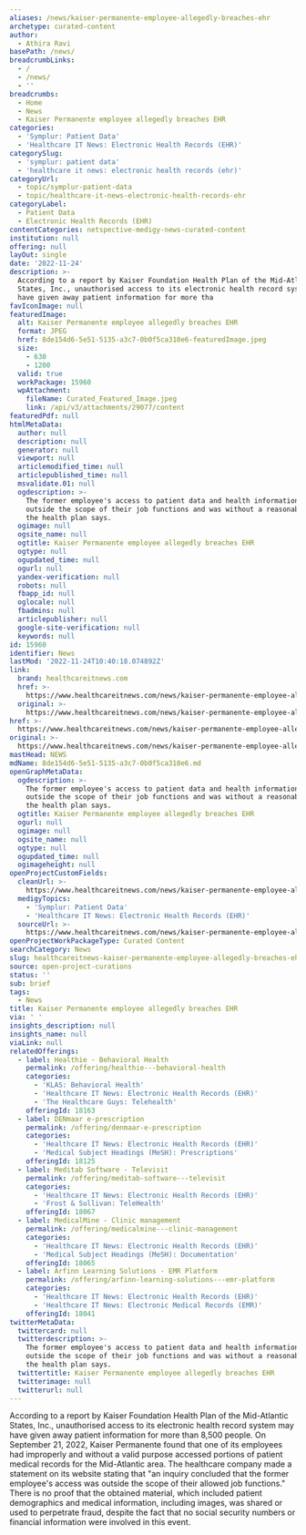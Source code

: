 ```yaml
---
aliases: /news/kaiser-permanente-employee-allegedly-breaches-ehr
archetype: curated-content
author:
  - Athira Ravi
basePath: /news/
breadcrumbLinks:
  - /
  - /news/
  - ''
breadcrumbs:
  - Home
  - News
  - Kaiser Permanente employee allegedly breaches EHR
categories:
  - 'Symplur: Patient Data'
  - 'Healthcare IT News: Electronic Health Records (EHR)'
categorySlug:
  - 'symplur: patient data'
  - 'healthcare it news: electronic health records (ehr)'
categoryUrl:
  - topic/symplur-patient-data
  - topic/healthcare-it-news-electronic-health-records-ehr
categoryLabel:
  - Patient Data
  - Electronic Health Records (EHR)
contentCategories: netspective-medigy-news-curated-content
institution: null
offering: null
layOut: single
date: '2022-11-24'
description: >-
  According to a report by Kaiser Foundation Health Plan of the Mid-Atlantic
  States, Inc., unauthorised access to its electronic health record system may
  have given away patient information for more tha
favIconImage: null
featuredImage:
  alt: Kaiser Permanente employee allegedly breaches EHR
  format: JPEG
  href: 8de154d6-5e51-5135-a3c7-0b0f5ca310e6-featuredImage.jpeg
  size:
    - 630
    - 1200
  valid: true
  workPackage: 15960
  wpAttachment:
    fileName: Curated_Featured_Image.jpeg
    link: /api/v3/attachments/29077/content
featuredPdf: null
htmlMetaData:
  author: null
  description: null
  generator: null
  viewport: null
  articlemodified_time: null
  articlepublished_time: null
  msvalidate.01: null
  ogdescription: >-
    The former employee's access to patient data and health information was
    outside the scope of their job functions and was without a reasonable basis,
    the health plan says.
  ogimage: null
  ogsite_name: null
  ogtitle: Kaiser Permanente employee allegedly breaches EHR
  ogtype: null
  ogupdated_time: null
  ogurl: null
  yandex-verification: null
  robots: null
  fbapp_id: null
  oglocale: null
  fbadmins: null
  articlepublisher: null
  google-site-verification: null
  keywords: null
id: 15960
identifier: News
lastMod: '2022-11-24T10:40:18.074892Z'
link:
  brand: healthcareitnews.com
  href: >-
    https://www.healthcareitnews.com/news/kaiser-permanente-employee-allegedly-breaches-ehr
  original: >-
    https://www.healthcareitnews.com/news/kaiser-permanente-employee-allegedly-breaches-ehr
href: >-
  https://www.healthcareitnews.com/news/kaiser-permanente-employee-allegedly-breaches-ehr
original: >-
  https://www.healthcareitnews.com/news/kaiser-permanente-employee-allegedly-breaches-ehr
mastHead: NEWS
mdName: 8de154d6-5e51-5135-a3c7-0b0f5ca310e6.md
openGraphMetaData:
  ogdescription: >-
    The former employee's access to patient data and health information was
    outside the scope of their job functions and was without a reasonable basis,
    the health plan says.
  ogtitle: Kaiser Permanente employee allegedly breaches EHR
  ogurl: null
  ogimage: null
  ogsite_name: null
  ogtype: null
  ogupdated_time: null
  ogimageheight: null
openProjectCustomFields:
  cleanUrl: >-
    https://www.healthcareitnews.com/news/kaiser-permanente-employee-allegedly-breaches-ehr
  medigyTopics:
    - 'Symplur: Patient Data'
    - 'Healthcare IT News: Electronic Health Records (EHR)'
  sourceUrl: >-
    https://www.healthcareitnews.com/news/kaiser-permanente-employee-allegedly-breaches-ehr
openProjectWorkPackageType: Curated Content
searchCategory: News
slug: healthcareitnews-kaiser-permanente-employee-allegedly-breaches-ehr
source: open-project-curations
status: ''
sub: brief
tags:
  - News
title: Kaiser Permanente employee allegedly breaches EHR
via: ' '
insights_description: null
insights_name: null
viaLink: null
relatedOfferings:
  - label: Healthie - Behavioral Health
    permalink: /offering/healthie---behavioral-health
    categories:
      - 'KLAS: Behavioral Health'
      - 'Healthcare IT News: Electronic Health Records (EHR)'
      - 'The Healthcare Guys: Telehealth'
    offeringId: 18163
  - label: DENmaar e-prescription
    permalink: /offering/denmaar-e-prescription
    categories:
      - 'Healthcare IT News: Electronic Health Records (EHR)'
      - 'Medical Subject Headings (MeSH): Prescriptions'
    offeringId: 18125
  - label: Meditab Software - Televisit
    permalink: /offering/meditab-software---televisit
    categories:
      - 'Healthcare IT News: Electronic Health Records (EHR)'
      - 'Frost & Sullivan: TeleHealth'
    offeringId: 18067
  - label: MedicalMine - Clinic management
    permalink: /offering/medicalmine---clinic-management
    categories:
      - 'Healthcare IT News: Electronic Health Records (EHR)'
      - 'Medical Subject Headings (MeSH): Documentation'
    offeringId: 18065
  - label: Arfinn Learning Solutions - EMR Platform
    permalink: /offering/arfinn-learning-solutions---emr-platform
    categories:
      - 'Healthcare IT News: Electronic Health Records (EHR)'
      - 'Healthcare IT News: Electronic Medical Records (EMR)'
    offeringId: 18041
twitterMetaData:
  twittercard: null
  twitterdescription: >-
    The former employee's access to patient data and health information was
    outside the scope of their job functions and was without a reasonable basis,
    the health plan says.
  twittertitle: Kaiser Permanente employee allegedly breaches EHR
  twitterimage: null
  twitterurl: null
---
```

<p>According to a report by Kaiser Foundation Health Plan of the Mid-Atlantic States, Inc., unauthorised access to its electronic health record system may have given away patient information for more than 8,500 people. On September 21, 2022, Kaiser Permanente found that one of its employees had improperly and without a valid purpose accessed portions of patient medical records for the Mid-Atlantic area. The healthcare company made a statement on its website stating that "an inquiry concluded that the former employee's access was outside the scope of their allowed job functions." There is no proof that the obtained material, which included patient demographics and medical information, including images, was shared or used to perpetrate fraud, despite the fact that no social security numbers or financial information were involved in this event.</p>